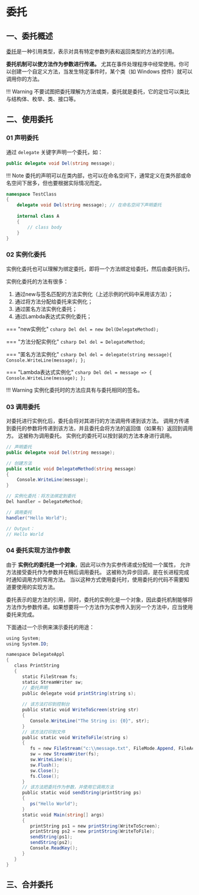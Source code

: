 # 委托

## 一、委托概述

[委托](https://learn.microsoft.com/zh-cn/dotnet/csharp/language-reference/builtin-types/reference-types)是一种引用类型，表示对具有特定参数列表和返回类型的方法的引用。

**委托机制可以使方法作为参数进行传递。** 尤其在事件处理程序中经常使用。你可以创建一个自定义方法，当发生特定事件时，某个类（如 Windows 控件）就可以调用你的方法。

!!! Warning
	不要试图把委托理解为方法或类，委托就是委托，它的定位可以类比与结构体、枚举、类、接口等。

## 二、使用委托
### 01 声明委托
通过 `delegate` 关键字声明一个委托，如：
```csharp
public delegate void Del(string message);
```

!!! Note
	委托的声明可以在类内部，也可以在命名空间下，通常定义在类外部或命名空间下居多，但也要根据实际情况而定。

```csharp
namespace TestClass
{
    delegate void Del(string message); // 在命名空间下声明委托
    
	internal class A
	{
		// class body
	}
}
```

### 02 实例化委托
实例化委托也可以理解为绑定委托，即将一个方法绑定给委托，然后由委托执行。

实例化委托的方法有很多：

1. 通过new与签名匹配的方法实例化（上述示例的代码中采用该方法）；
2. 通过将方法分配给委托来实例化；
3. 通过匿名方法实例化委托；
4. 通过Lambda表达式实例化委托；

=== "new实例化"
	```csharp
	Del del = new Del(DelegateMethod);
	```

=== "方法分配实例化"
	```csharp
	Del del = DelegateMethod;
	```

=== "匿名方法实例化"
	```csharp
	Del del = delegate(string message){ Console.WriteLine(message); };
	```

=== "Lambda表达式实例化"
	```csharp
	Del del = message => { Console.WriteLine(message); };
	```

!!! Warning
	实例化委托时的方法应具有与委托相同的签名。

### 03 调用委托
对委托进行实例化后，委托会将对其进行的方法调用传递到该方法。 调用方传递到委托的参数将传递到该方法，并且委托会将方法的返回值（如果有）返回到调用方。 这被称为调用委托。 实例化的委托可以按封装的方法本身进行调用。

```csharp title="委托调用"
// 声明委托
public delegate void Del(string message);

// 创建方法
public static void DelegateMethod(string message)
{
    Console.WriteLine(message);
}

// 实例化委托：将方法绑定到委托
Del handler = DelegateMethod;

// 调用委托
handler("Hello World");

// Output：
// Hello World
```

### 04 委托实现方法作参数

由于 **实例化的委托是一个对象**，因此可以作为实参传递或分配给一个属性， 允许方法接受委托作为参数并在稍后调用委托。 这被称为异步回调，是在长进程完成时通知调用方的常用方法。 当以这种方式使用委托时，使用委托的代码不需要知道要使用的实现方法。

委托表示的是方法的引用，同时，委托的实例化是一个对象，因此委托机制能够将方法作为参数传递。如果想要将一个方法作为实参传入到另一个方法中，应当使用委托来完成。

下面通过一个示例来演示委托的用途：
```csharp title="方法作参数"
using System;  
using System.IO;

namespace DelegateAppl  
{  
   class PrintString  
   {  
      static FileStream fs;  
      static StreamWriter sw;  
      // 委托声明  
      public delegate void printString(string s);  
  
      // 该方法打印到控制台  
      public static void WriteToScreen(string str)  
      {  
         Console.WriteLine("The String is: {0}", str);  
      }  
      // 该方法打印到文件
      public static void WriteToFile(string s)  
      {
         fs = new FileStream("c:\\message.txt", FileMode.Append, FileAccess.Write);  
         sw = new StreamWriter(fs);  
         sw.WriteLine(s);  
         sw.Flush();  
         sw.Close();  
         fs.Close();  
      }
      // 该方法把委托作为参数，并使用它调用方法  
      public static void sendString(printString ps)  
      {
         ps("Hello World");  
      }
      static void Main(string[] args)  
      {
         printString ps1 = new printString(WriteToScreen);  
         printString ps2 = new printString(WriteToFile);  
         sendString(ps1);  
         sendString(ps2);  
         Console.ReadKey();  
      }
   }
}
```


## 三、合并委托
